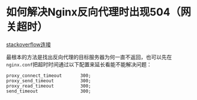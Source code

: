 # 如何解决Nginx反向代理时出现504（网关超时）

[stackoverflow连接](https://stackoverflow.com/questions/24453388/nginx-reverse-proxy-causing-504-gateway-timeout)

 最根本的方法是找出反向代理的目标服务器为何一直不返回，也可以先在 `nginx.conf`把超时时间通过以下配置来延长看能不能解决问题：

```nginx
proxy_connect_timeout       300;
proxy_send_timeout          300;
proxy_read_timeout          300;
send_timeout                300;
```

